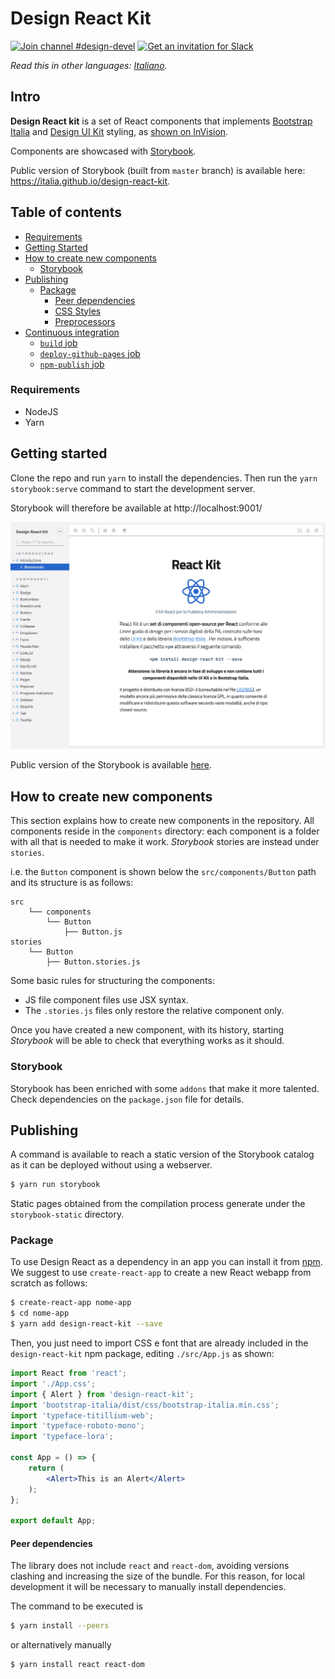 # Design React Kit

[![Join channel #design-devel](https://img.shields.io/badge/Slack%20channel-%23design--devel-blue.svg)](https://developersitalia.slack.com/messages/C7VPAUVB3/)
[![Get an invitation for Slack](https://slack.developers.italia.it/badge.svg)](https://slack.developers.italia.it/)

*Read this in other languages: [Italiano](README.md).*

## Intro

**Design React kit** is a set of React components that implements [Bootstrap Italia](https://italia.github.io/bootstrap-italia/) and [Design UI Kit](https://github.com/italia/design-ui-kit) styling, as [shown on InVision](https://invis.io/TWMUZS6VFP5).

Components are showcased with [Storybook](https://storybook.js.org/).

Public version of Storybook (built from `master` branch) is available here: https://italia.github.io/design-react-kit.

## Table of contents

<!-- START TOC generated by doctoc please keep a comment here to allow automatic updating -->
<!-- DO NOT MODIFY THIS SECTION, INSTEAD RE-RUN doctoc TO UPDATE -->

- [Requirements](#requirements)
- [Getting Started](#getting-started)
- [How to create new components](#how-to-create-new-components)
  - [Storybook](#storybook)
- [Publishing](#publishing)
  - [Package](#package)
    - [Peer dependencies](#peer-dependencies)
    - [CSS Styles](#css-styles)
    - [Preprocessors](#preprocessors)
- [Continuous integration](#continuous-integration)
  - [`build` job](#build-job)
  - [`deploy-github-pages` job](#deploy-github-pages-job)
  - [`npm-publish` job](#npm-publish-job)

<!-- END doctoc generated TOC please keep the comment here to allow automatic updating -->

### Requirements

* NodeJS
* Yarn

## Getting started

Clone the repo and run `yarn` to install the dependencies.
Then run the `yarn storybook:serve` command to start the development server.

Storybook will therefore be available at http://localhost:9001/

![storybook](/assets/storybook-screenshot.jpg?raw=true)

Public version of the Storybook is available [here](https://italia.github.io/design-react-kit).

## How to create new components

This section explains how to create new components in the repository.
All components reside in the `components` directory: each component is a folder with all that is needed to make it work. *Storybook* stories are instead under `stories`.

i.e. the `Button` component is shown below the `src/components/Button` path and its structure is as follows:

```
src
    └── components
        └── Button
            ├── Button.js
stories
    └── Button
        ├── Button.stories.js
```

Some basic rules for structuring the components:

* JS file component files use JSX syntax.
* The `.stories.js` files only restore the relative component only.

Once you have created a new component, with its history, starting *Storybook* will be able to check that everything works as it should.

### Storybook

Storybook has been enriched with some `addons` that make it more talented. Check dependencies on the `package.json` file for details.

## Publishing

A command is available to reach a static version of the Storybook catalog as it can be deployed without using a webserver.

```sh
$ yarn run storybook
```

Static pages obtained from the compilation process generate under the `storybook-static` directory.

### Package

To use Design React as a dependency in an app you can install it from [npm](https://www.npmjs.com/~italia). We suggest to use `create-react-app` to create a new React webapp from scratch as follows:

```sh
$ create-react-app nome-app
$ cd nome-app
$ yarn add design-react-kit --save
```

Then, you just need to import CSS e font that are already included in the `design-react-kit` npm package, editing `./src/App.js` as shown:

```jsx
import React from 'react';
import './App.css';
import { Alert } from 'design-react-kit';
import 'bootstrap-italia/dist/css/bootstrap-italia.min.css';
import 'typeface-titillium-web';
import 'typeface-roboto-mono';
import 'typeface-lora';

const App = () => {
    return (
        <Alert>This is an Alert</Alert>
    );
};

export default App;
```

#### Peer dependencies

The library does not include `react` and `react-dom`, avoiding versions clashing and increasing the size of the bundle.
For this reason, for local development it will be necessary to manually install dependencies.

The command to be executed is
```sh
$ yarn install --peers
```
or alternatively manually
```sh
$ yarn install react react-dom
```
